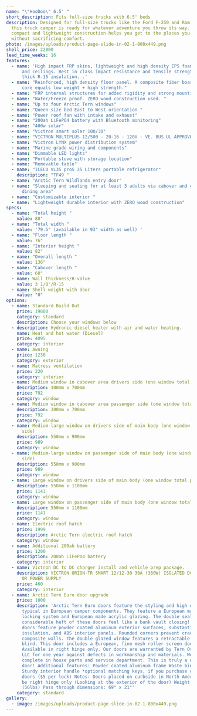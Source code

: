```yaml
---
name: "\"HooDoo\" 6.5' "
short_description: Fits full-size trucks with 6.5' beds
description: Designed for full-size trucks like the Ford F-250 and Ram 2500,
  this truck camper is ready for whatever adventure you throw its way. Its
  compact and lightweight construction helps you get to the places you love
  without sacrificing comfort.
photo: /images/uploads/product-page-slide-in-02-1-800x449.png
shell_price: 22000
lead_time_weeks: 16
features:
  - name: 'High impact FRP skins, lightweight and high density EPS foam for walls
      and ceilings. Best in class impact resistance and tensile strength. 3-1/8"
      thick R-15 insulation. .'
  - name: "Reinforced, high density floor panel. A composite fiber board/honeycomb
      core equals low weight + high strength."
  - name: "FRP internal structures for added rigidity and strong mounting points."
  - name: "Water/Freeze proof. ZERO wood construction used. "
  - name: "Up to four Arctic Tern windows"
  - name: "Queen size bed East to West orientation "
  - name: "Power roof fan with intake and exhaust"
  - name: "200ah LiFePO4 battery with Bluetooth monitoring"
  - name: "400w solar"
  - name: "Victron smart solar 100/30"
  - name: "VICTRON MULTIPLUS 12/500 - 20-16 - 120V - VE. BUS UL APPROVED"
  - name: "Victron LYNX power distribution system"
  - name: "Marine grade wiring and components"
  - name: "Dimmable LED lights"
  - name: "Portable stove with storage location"
  - name: "Removable table"
  - name: "ICECO VL35 proS 35 Liters portable refrigerator"
    description: "TF49 "
  - name: "Arctic Tern Wildlands entry door"
  - name: "Sleeping and seating for at least 3 adults via cabover and convertible
      dining area"
  - name: "Customizable interior "
  - name: "Lightweight durable interior with ZERO wood construction"
specs:
  - name: "Total height "
    value: 88"
  - name: "Total width "
    value: '79.5" (available in 93" width as well) '
  - name: "Floor length "
    value: 76"
  - name: "Interior height "
    value: 82"
  - name: "Overall length "
    value: 136"
  - name: "Cabover length "
    value: 60"
  - name: Wall thickness/R-value
    value: 3 1/8"/R-15
  - name: Shell weight with door
    value: "0"
options:
  - name: Standard Build Out
    price: 19800
    category: standard
    description: Choose your windows below
  - description: Hydronic diesel heater with air and water heating.
    name: Heat and hot water (Diesel)
    price: 4095
    category: interior
  - name: Awning
    price: 1230
    category: exterior
  - name: Matress ventilation
    price: 220
    category: interior
  - name: Medium window in cabover area drivers side (one window total per side)
    description: 300mm x 700mm
    price: 792
    category: window
  - name: Medium window in cabover area passenger side (one window total per side)
    description: 300mm x 700mm
    price: 792
    category: window
  - name: Medium-large window on drivers side of main body (one window total per
      side)
    description: 550mm x 900mm
    price: 989
    category: window
  - name: Medium-large window on passenger side of main body (one window total per
      side)
    description: 550mm x 900mm
    price: 989
    category: window
  - name: Large window on drivers side of main body (one window total per side)
    description: 550mm x 1100mm
    price: 1141
    category: window
  - name: Large window on passenger side of main body (one window total per side)
    description: 550mm x 1100mm
    price: 1141
    category: window
  - name: Electric roof hatch
    price: 1999
    description: Arctic Tern electric roof hatch
    category: window
  - name: Additional 200ah battery
    price: 1200
    description: 200ah LiFePO4 battery
    category: interior
  - name: Victron DC to DC charger install and vehicle prep package.
    description: VICTRON ORION-TR SMART 12/12-30 30A (360W) ISOLATED DC-DC CHARGER
      OR POWER SUPPLY
    price: 460
    category: interior
  - name: Arctic Tern Euro door upgrade
    price: 1000
    description: 'Arctic Tern Euro doors feature the styling and high quality
      typical in European camper components. They feature a European made double
      locking system and European made acrylic glazing. The double seals and
      considerable heft of these doors feel like a bank vault closing! These
      doors feature powder coated aluminum exterior surfaces, substantial
      insulation, and ABS interior panels. Rounded corners prevent cracking in
      composite walls. The double glazed window features a retractable roller
      blind. This door includes a European, fine mesh roller screen door.
      Available in right hinge only. Our doors are warranted by Tern Overland
      LLC for one year against defects in workmanship and materials. We have a
      complete in house parts and service department. This is truly a quality
      door! Additional features: Powder coated aluminum frame Waste bin in door
      Sturdy interior handle *optional matching keys, if you purchase cargo
      doors ($5 per lock) Notes:​ Doors placed on curbside in North America must
      be right hinge only (Looking at the exterior of the door) Weight is 25.5kg
      (56lbs) Pass through dimensions: 69" x 21"'
    category: standard
gallery:
  - image: /images/uploads/product-page-slide-in-02-1-800x449.png
---
```

